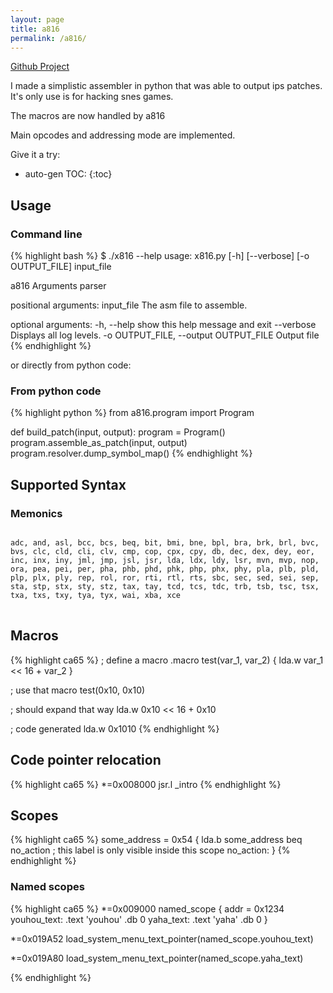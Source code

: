 ```yaml
---
layout: page
title: a816
permalink: /a816/
---
```


[Github Project](https://github.com/manz/a816)

I made a simplistic assembler in python that was able to output ips patches. It's only use is for hacking snes games.

The macros are now handled by a816

Main opcodes and addressing mode are implemented.

Give it a try:

* auto-gen TOC:
{:toc}

## Usage

### Command line

{% highlight bash %}
$ ./x816 --help
usage: x816.py [-h] [--verbose] [-o OUTPUT_FILE] input_file

a816 Arguments parser

positional arguments:
  input_file            The asm file to assemble.

optional arguments:
  -h, --help            show this help message and exit
  --verbose             Displays all log levels.
  -o OUTPUT_FILE, --output OUTPUT_FILE
                        Output file
{% endhighlight %}

or directly from python code:

### From python code

{% highlight python %}
from a816.program import Program

def build_patch(input, output):
    program = Program()
    program.assemble_as_patch(input, output)
    program.resolver.dump_symbol_map()
{% endhighlight %}

## Supported Syntax

### Memonics

<div class="highlight">
<pre>
<code>
adc, and, asl, bcc, bcs, beq, bit, bmi, bne, bpl, bra, brk, brl, bvc, bvs, clc, cld, cli, clv, cmp, cop, cpx, cpy, db, dec, dex, dey, eor, inc, inx, iny, jml, jmp, jsl, jsr, lda, ldx, ldy, lsr, mvn, mvp, nop, ora, pea, pei, per, pha, phb, phd, phk, php, phx, phy, pla, plb, pld, plp, plx, ply, rep, rol, ror, rti, rtl, rts, sbc, sec, sed, sei, sep, sta, stp, stx, sty, stz, tax, tay, tcd, tcs, tdc, trb, tsb, tsc, tsx, txa, txs, txy, tya, tyx, wai, xba, xce
</code>
</pre>
</div>


## Macros

{% highlight ca65 %}
; define a macro
.macro test(var_1, var_2) {
    lda.w var_1 << 16 + var_2
}

; use that macro
test(0x10, 0x10)

; should expand that way
lda.w 0x10 << 16 + 0x10

; code generated
lda.w 0x1010
{% endhighlight %}


## Code pointer relocation

{% highlight ca65 %}
*=0x008000
    jsr.l _intro
{% endhighlight %}


## Scopes

{% highlight ca65 %}
some_address = 0x54
{
    lda.b some_address
    beq no_action
    ; this label is only visible inside this scope
    no_action:
}
{% endhighlight %}

### Named scopes

{% highlight ca65 %}
*=0x009000
named_scope {
   addr = 0x1234
   youhou_text:
   .text 'youhou'
   .db 0
   yaha_text:
   .text 'yaha'
   .db 0
}

*=0x019A52
	load_system_menu_text_pointer(named_scope.youhou_text)

*=0x019A80
	load_system_menu_text_pointer(named_scope.yaha_text)


{% endhighlight %}

